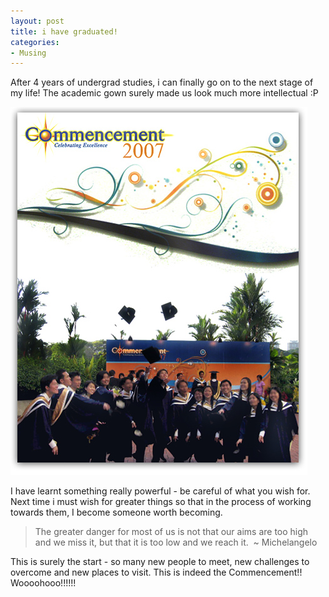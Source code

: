 ```yaml
---
layout: post
title: i have graduated!
categories:
- Musing
---
```


After 4 years of undergrad studies, i can finally go on to the next stage of my life! The academic gown surely made us look much more intellectual :P

![](/img/comm0707.jpg)

I have learnt something really powerful - be careful of what you wish for. Next time i must wish for greater things so that in the process of working towards them, I become someone worth becoming.

> The greater danger for most of us is not that our aims are too high and we miss it, but that it is too low and we reach it.  ~ Michelangelo

This is surely the start - so many new people to meet, new challenges to overcome and new places to visit. This is indeed the Commencement!! Woooohooo!!!!!!
